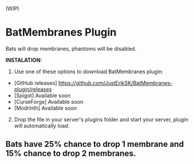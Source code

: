 (WIP)
# BatMembranes Plugin
Bats will drop membranes, phantoms will be disabled.

**INSTALATION:**
1. Use one of these options to download BatMembranes plugin:
- [GitHub releases] https://github.com/JustErikSK/BatMembranes-plugin/releases
- [Spigot] Available soon
- [CurseForge] Available soon
- [Modrinth] Available soon
2. Drop the file in your server's plugins folder and start your server, plugin will automatically load.

## Bats have 25% chance to drop 1 membrane and 15% chance to drop 2 membranes.
